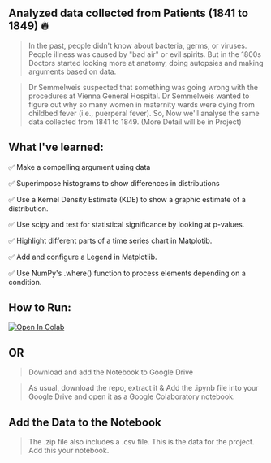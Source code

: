 ## Analyzed data collected from Patients (1841 to 1849) 🔥

> In the past, people didn't know about bacteria, germs, or viruses. People illness was caused by "bad air" or evil spirits. But in the 1800s Doctors started looking more at anatomy, doing autopsies and making arguments based on data. 

> Dr Semmelweis suspected that something was going wrong with the procedures at Vienna General Hospital. Dr Semmelweis wanted to figure out why so many women in maternity wards were dying from childbed fever (i.e., puerperal fever). So, Now we'll  analyse the same data collected from 1841 to 1849. (More Detail will be in Project)


## What I've learned:


✅ Make a compelling argument using data

✅ Superimpose histograms to show differences in distributions

✅ Use a Kernel Density Estimate (KDE) to show a graphic estimate of a distribution.

✅ Use scipy and test for statistical significance by looking at p-values.

✅ Highlight different parts of a time series chart in Matplotib.

✅ Add and configure a Legend in Matplotlib.

✅ Use NumPy's .where() function to process elements depending on a condition.


## How to Run:

[![Open In Colab](https://colab.research.google.com/assets/colab-badge.svg)](https://colab.research.google.com/github/abhishek-kumar24/Handwashing-T-Tests-Discovery/blob/main/Dr_Semmelweis_Handwashing_Discovery.ipynb)

## OR

> Download and add the Notebook to Google Drive

> As usual, download the repo, extract it & Add the .ipynb file into your Google Drive and open it as a Google Colaboratory notebook.

## Add the Data to the Notebook

> The .zip file also includes a .csv file. This is the data for the project. Add this your notebook.

